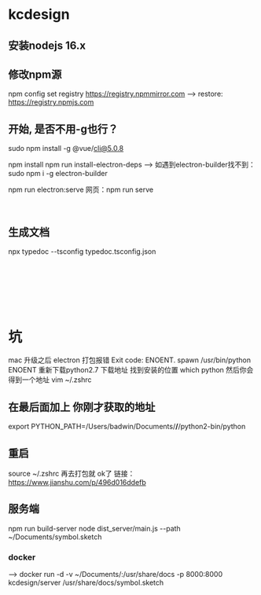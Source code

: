 # kcdesign

## 安装nodejs 16.x

## 修改npm源
npm config set registry https://registry.npmmirror.com
--> restore: https://registry.npmjs.com

## 开始, 是否不用-g也行？
sudo npm install -g @vue/cli@5.0.8

npm install
npm run install-electron-deps
--> 如遇到electron-builder找不到：sudo npm i -g electron-builder

npm run electron:serve
网页：npm run serve

</br>

## 生成文档
npx typedoc --tsconfig typedoc.tsconfig.json



</br></br></br>
---
# 坑
mac 升级之后 electron 打包报错 Exit code: ENOENT. spawn /usr/bin/python ENOENT
重新下载python2.7 下载地址
找到安装的位置
which python
然后你会得到一个地址
vim ~/.zshrc
## 在最后面加上 你刚才获取的地址 
export PYTHON_PATH=/Users/badwin/Documents/****/****/python2-bin/python
## 重启
source ~/.zshrc
再去打包就 ok了
链接：https://www.jianshu.com/p/496d016ddefb


## 服务端
npm run build-server
node dist_server/main.js --path ~/Documents/symbol.sketch
### docker
--> docker run -d -v ~/Documents/:/usr/share/docs -p 8000:8000  kcdesign/server /usr/share/docs/symbol.sketch